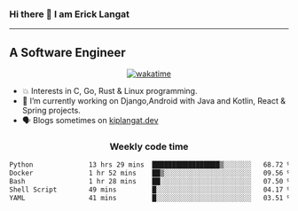 ### Hi there 👋 I am Erick Langat
---
## A Software Engineer

<div align="center">
  
[![wakatime](https://wakatime.com/badge/user/55eadf42-c1c5-4930-b153-72952ac5ca5c.svg)](https://wakatime.com/@55eadf42-c1c5-4930-b153-72952ac5ca5c)

</div>

<!--
**elkiplangat/elkiplangat** is a ✨ _special_ ✨ repository because its `README.md` (this file) appears on your GitHub profile.

Here are some ideas to get you started:

- 🔭 I’m currently working on ...
- 🌱 I’m currently learning ...
- 👯 I’m looking to collaborate on ...
- 🤔 I’m looking for help with ...
- 💬 Ask me about ...
- 📫 How to reach me: ...
- 😄 Pronouns: ...
- ⚡ Fun fact: ...
-->
- 💥 Interests in C, Go, Rust & Linux programming. 
- 🔭 I’m currently working on Django,Android with Java and Kotlin, React & Spring projects.
-  🗣️ Blogs sometimes on [kiplangat.dev](https://kiplangat.dev)

<div align="center">
  <h3> Weekly code time </h3>

<!--START_SECTION:waka-->

```txt
Python              13 hrs 29 mins  █████████████████▒░░░░░░░   68.72 %
Docker              1 hr 52 mins    ██▒░░░░░░░░░░░░░░░░░░░░░░   09.56 %
Bash                1 hr 28 mins    ██░░░░░░░░░░░░░░░░░░░░░░░   07.50 %
Shell Script        49 mins         █░░░░░░░░░░░░░░░░░░░░░░░░   04.17 %
YAML                41 mins         █░░░░░░░░░░░░░░░░░░░░░░░░   03.51 %
```

<!--END_SECTION:waka-->

</div>
